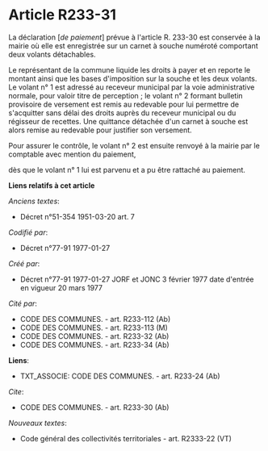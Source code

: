 # Article R233-31

La déclaration [*de paiement*] prévue à l'article R. 233-30 est conservée à la mairie où elle est enregistrée sur un carnet à
souche numéroté comportant deux volants détachables. 

Le représentant de la commune liquide les droits à payer et en reporte le montant ainsi que les bases d'imposition sur la
souche et les deux volants. Le volant n° 1 est adressé au receveur municipal par la voie administrative normale, pour valoir
titre de perception ; le volant n° 2 formant bulletin provisoire de versement est remis au redevable pour lui permettre de
s'acquitter sans délai des droits auprès du receveur municipal ou du régisseur de recettes. Une quittance détachée d'un
carnet à souche est alors remise au redevable pour justifier son versement. 

Pour assurer le contrôle, le volant n° 2 est ensuite renvoyé à la mairie par le comptable avec mention du paiement,

dès que le volant n° 1 lui est parvenu et a pu être rattaché au paiement.

**Liens relatifs à cet article**

_Anciens textes_:

  - Décret n°51-354 1951-03-20 art. 7

_Codifié par_:

  - Décret n°77-91 1977-01-27

_Créé par_:

  - Décret n°77-91 1977-01-27 JORF et JONC 3 février 1977 date d'entrée en vigueur 20 mars 1977

_Cité par_:

  - CODE DES COMMUNES. - art. R233-112 (Ab)
  - CODE DES COMMUNES. - art. R233-113 (M)
  - CODE DES COMMUNES. - art. R233-32 (Ab)
  - CODE DES COMMUNES. - art. R233-34 (Ab)

**Liens**:

  - TXT_ASSOCIE: CODE DES COMMUNES. - art. R233-24 (Ab)

_Cite_:

  - CODE DES COMMUNES. - art. R233-30 (Ab)

_Nouveaux textes_:

  - Code général des collectivités territoriales - art. R2333-22 (VT)
